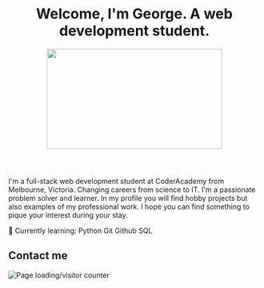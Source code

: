 
<header>
  <h1>
    Welcome, I'm George. A web development student.
  </h1>
  <p align="center"> 
    <img src="https://media.giphy.com/media/vZ5mu4Wq8aA7SN7LEl/giphy.gif?cid=ecf05e47zfw4ts9mf4cjhh3puiqfe357kbde1f2v41lofyaz&ep=v1_gifs_search&rid=giphy.gif&ct=g" width="350" height="200"/>
  </p>
</header>

I'm a full-stack web development student at CoderAcademy from Melbourne, Victoria. Changing careers from science to IT. I'm a passionate problem solver and learner. In my profile you will find hobby projects but also examples of my professional work. I hope you can find something to pique your interest during your stay.

🌱 Currently learning:
Python Git Github SQL




## Contact me

![Page loading/visitor counter](https://komarev.com/ghpvc/?username=GeorgeNeocleous)
